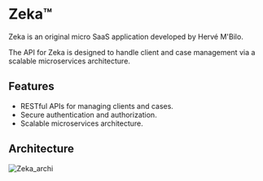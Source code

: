 # Zeka™

Zeka is an original micro SaaS application developed by Hervé M'Bilo.

The API for Zeka is designed to handle client and case management via a scalable microservices architecture.

## Features

- RESTful APIs for managing clients and cases.
- Secure authentication and authorization.
- Scalable microservices architecture.

## Architecture

![Zeka_archi](https://github.com/user-attachments/assets/30ff9b7a-72d5-4766-a4fe-3d37f1f94fff)
